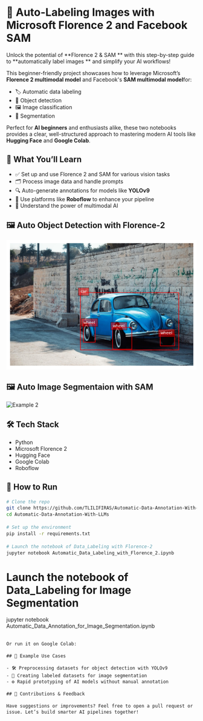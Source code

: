 
# 🎯 Auto-Labeling Images with Microsoft Florence 2 and Facebook SAM

Unlock the potential of **Florence 2 & SAM ** with this step-by-step guide to **automatically label images ** and simplify your AI workflows!

This beginner-friendly project showcases how to leverage Microsoft’s **Florence 2 multimodal model** and Facebook's **SAM multimodal model**for:
- 🏷️ Automatic data labeling
- 🧠 Object detection
- 🖼️ Image classification
- 🧩 Segmentation

Perfect for **AI beginners** and enthusiasts alike, these two notebooks provides a clear, well-structured approach to mastering modern AI tools like **Hugging Face** and **Google Colab**.

## 🚀 What You’ll Learn

- ✅ Set up and use  Florence 2 and SAM for various vision tasks  
- 🗂️ Process image data and handle prompts  
- 🔍 Auto-generate annotations for models like **YOLOv9**  
- 🔧 Use platforms like **Roboflow** to enhance your pipeline  
- 🧠 Understand the power of multimodal AI
## 🖼️ Auto Object Detection with Florence-2
![Example 1](demo1.png)

## 🖼️ Auto Image Segmentaion with SAM
![Example 2](151d160d-3420-4548-b76b-c23b786154d0.png)

## 🛠 Tech Stack

- Python  
- Microsoft Florence 2  
- Hugging Face  
- Google Colab  
- Roboflow  

## 📂 How to Run

```bash
# Clone the repo
git clone https://github.com/TLILIFIRAS/Automatic-Data-Annotation-With-LLMs.git 
cd Automatic-Data-Annotation-With-LLMs

# Set up the environment
pip install -r requirements.txt

# Launch the notebook of Data_Labeling with Florence-2
jupyter notebook Automatic_Data_Labeling_with_Florence_2.ipynb
```
# Launch the notebook of Data_Labeling for Image Segmentation 
jupyter notebook Automatic_Data_Annotation_for_Image_Segmentation.ipynb
```

Or run it on Google Colab:  

## 📸 Example Use Cases

- 🛠 Preprocessing datasets for object detection with YOLOv9  
- 🧪 Creating labeled datasets for image segmentation  
- ⚙️ Rapid prototyping of AI models without manual annotation  

## 🤝 Contributions & Feedback

Have suggestions or improvements? Feel free to open a pull request or issue. Let’s build smarter AI pipelines together!
